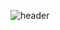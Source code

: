 ![header](https://capsule-render.vercel.app/api?type=waving&color=auto&height=300&section=header&text=HJK02130&fontSize=90)
